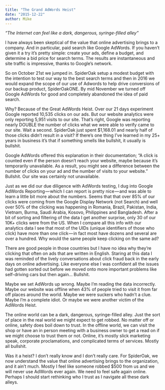 ```yaml
---
title: "The Grand AdWords Heist"
date: "2015-12-22"
author: Mike
---
```


_“The Internet can feel like a dark, dangerous, syringe-filled alley”_

I have always been skeptical of the value that online advertising brings to a company. And in particular, paid search like Google AdWords. If you haven’t given it a try it’s pretty simple: create your ads, define a budget, and determine a bid price for search terms. The results are instantaneous and site traffic is impressive, thanks to Google’s network.

So on October 21st we jumped in. SpiderOak setup a modest budget with the intention to test our way to the best search terms and then in 2016 we would expand the scope of our use of Adwords to help drive conversions of our backup product, SpiderOakONE. By mid November we turned off Google AdWords for good and completely abandoned the idea of paid search.

Why? Because of the Great AdWords Heist. Over our 21 days experiment Google reported 10,535 clicks on our ads. But our website analytics were only reporting 5,951 visits to our site. That’s right, Google was reporting nearly DOUBLE the number of clicks what we were able to verify came to our site. Wait a second. SpiderOak just spent $1,168.01 and nearly half of those clicks didn’t result in a visit? If there’s one thing I’ve learned in my 25+ years in business it’s that if something smells like bullshit, it usually is bullshit.

Google AdWords offered this explanation in their documentation; “A click is counted even if the person doesn’t reach your website, maybe because it’s temporarily unavailable. As a result, you might see a difference between the number of clicks on your ad and the number of visits to your website.” Bullshit. Our site was certainly not unavailable.

Just as we did our due diligence with AdWords testing, I dug into Google AdWords Reporting — which I can report is pretty nice — and was able to learn a little bit more about the numbers. Seems that that over 85% of our clicks were coming from the Google Display Network (not Search) and well over 50% of the clicking was happening in Romania, Brazil, Pakistan, India, Vietnam, Burma, Saudi Arabia, Kosovo, Philippines and Bangladesh. After a bit of sorting and filtering of the data I get another surprise, only 30 of our 10K+ clicks were from the US. When I compare all this info with our analytics data I see that most of the UIDs (unique identifiers of those who click) have more than one click — in fact most have dozens and several are over a hundred. Why would the same people keep clicking on the same ad?

There are good people in those countries but I have no idea why they’re clicking that often on ads that are written in English. Staring at this data I was reminded of the lively conversations about click fraud back in the early days on online advertising. Like everyone else I was confident all the issues had gotten sorted out before we moved onto more important problems like self-driving cars but then again… Bullshit.

Maybe we set AdWords up wrong. Maybe I’m reading the data incorrectly. Maybe our website was offline when 43% of people tried to visit it from far off places around the world. Maybe we were suckers who hadn’t a clue. Maybe I’m a complete idiot. Or maybe we were another victim of the AdWords Heist.

The online world can be a dark, dangerous, syringe-filled alley. Just the sort of place in the real world we might expect to get robbed. No matter off or online, safety does boil down to trust. In the offline world, we can visit the shop or have an in person meeting with a business owner to get a read on if we might choose to trust them or not. Online, it’s mostly slick marketing speak, corporate proclamations, and complicated terms of services. Mostly all bullshit.

Was it a heist? I don’t really know and I don’t really care. For SpiderOak, we now understand the value that online advertising brings to the organization, and it ain’t much. Mostly I feel like someone robbed $500 from us and we will never use AdWords ever again. We need to feel safe again online. Perhaps I should start rethinking who I trust as I navigate all these dark alleys.
